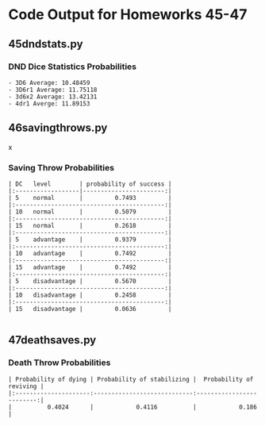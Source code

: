 # Code Output for Homeworks 45-47 #

## 45dndstats.py ##
### DND Dice Statistics Probabilities ###
```
- 3D6 Average: 10.48459
- 3D6r1 Average: 11.75118
- 3d6x2 Average: 13.42131
- 4dr1 Averge: 11.89153
```

## 46savingthrows.py ##
x
### Saving Throw Probabilities ###
``` 
| DC   level        | probability of success |
|:------------------|-----------------------:|
| 5    normal       |         0.7493         |
|:------------------------------------------:|
| 10   normal       |         0.5079         |
|:------------------------------------------:|
| 15   normal       |         0.2618         |
|:------------------------------------------:|
| 5    advantage    |         0.9379         |
|:------------------------------------------:|
| 10   advantage    |         0.7492         |
|:------------------------------------------:|
| 15   advantage    |         0.7492         |
|:------------------------------------------:|
| 5    disadvantage |         0.5670         |
|:------------------------------------------:|
| 10   disadvantage |         0.2458         |
|:------------------------------------------:|
| 15   disadvantage |         0.0636         |


```

## 47deathsaves.py ##

### Death Throw Probabilities ###
```
| Probability of dying | Probability of stabilizing |  Probability of reviving |
|:---------------------:----------------------------:-------------------------:|
|          0.4024      |            0.4116          |            0.186         |
``` 